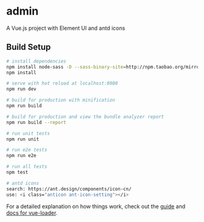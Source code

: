 # admin

A Vue.js project with Element UI and antd icons

## Build Setup

``` bash
# install dependencies
npm install node-sass -D --sass-binary-site=http://npm.taobao.org/mirrors/node-sass
npm install

# serve with hot reload at localhost:8080
npm run dev

# build for production with minification
npm run build

# build for production and view the bundle analyzer report
npm run build --report

# run unit tests
npm run unit

# run e2e tests
npm run e2e

# run all tests
npm test

# antd icons
search: https://ant.design/components/icon-cn/
use: <i class="anticon ant-icon-setting"></i>

```

For a detailed explanation on how things work, check out the [guide](http://vuejs-templates.github.io/webpack/) and [docs for vue-loader](http://vuejs.github.io/vue-loader).
